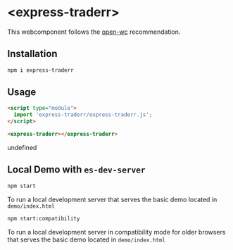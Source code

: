 # \<express-traderr>

This webcomponent follows the [open-wc](https://github.com/open-wc/open-wc) recommendation.

## Installation
```bash
npm i express-traderr
```

## Usage
```html
<script type="module">
  import 'express-traderr/express-traderr.js';
</script>

<express-traderr></express-traderr>
```

undefined

## Local Demo with `es-dev-server`
```bash
npm start
```
To run a local development server that serves the basic demo located in `demo/index.html`

```bash
npm start:compatibility
```
To run a local development server in compatibility mode for older browsers that serves the basic demo located in `demo/index.html`

